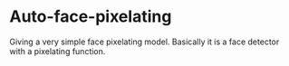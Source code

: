 # Auto-face-pixelating
Giving a very simple face pixelating model. Basically it is a face detector with a pixelating function.
